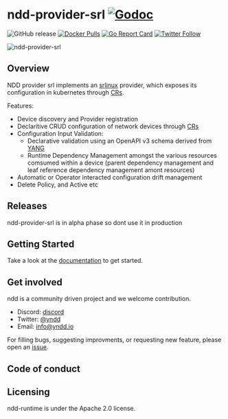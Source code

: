 # ndd-provider-srl [![Godoc](https://img.shields.io/badge/godoc-reference-blue.svg)](https://godoc.org/github.com/yndd/ndd-provider-srl)

![![GitHub release](https://img.shields.io/github/release/yndd/ndd-provider-srl/all.svg?style=flat-square)](https://github.com/yndd/ndd-provider-srl/releases) [![Docker Pulls](https://img.shields.io/docker/pulls/yndd/ndd-provider-srl-controller.svg)](https://img.shields.io/docker/pulls/yndd/ndd-provider-srl-controller.svg) [![Go Report Card](https://goreportcard.com/badge/github.com/yndd/ndd-provider-srl)](https://goreportcard.com/report/github.com/yndd/ndd-provider-srl) [![Twitter Follow](https://img.shields.io/twitter/follow/yndd.svg?style=social&label=Follow)](https://twitter.com/intent/follow?screen_name=yndd&user_id=1434394355385651201)

![ndd-provider-srl](docs/media/banner.png)

## Overview
 
NDD provider srl implements an [srlinux] provider, which exposes its configuration in kubernetes through [CRs]. 

Features:

* Device discovery and Provider registration
* Declaritive CRUD configuration of network devices through [CRs]
* Configuration Input Validation:
    - Declarative validation using an OpenAPI v3 schema derived from [YANG]
    - Runtime Dependency Management amongst the various resources comsumed within a device (parent dependency management and leaf reference dependency management amont resources)
* Automatic or Operator interacted configuration drift management
* Delete Policy, and Active etc  

## Releases

ndd-provider-srl is in alpha phase so dont use it in production

## Getting Started

Take a look at the [documentation] to get started.

## Get involved

ndd is a community driven project and we welcome contribution.

- Discord: [discord]
- Twitter: [@yndd]
- Email: [info@yndd.io]

For filling bugs, suggesting improvments, or requesting new feature, please open an [issue].

## Code of conduct

## Licensing

ndd-runtime is under the Apache 2.0 license.

[documentation]: https://ndddocs.yndd.io
[issue]: https://github.com/yndd/ndd-core/issues
[roadmap]: https//github.com/yndd/tbd
[discord]: https://discord.gg/prHcBMSq
[@yndd]: https://twitter.com/yndd
[info@yndd.io]: mailto:info@yndd.io

[Kubernetes]: https://kubernetes.io
[YANG]: https://en.wikipedia.org/wiki/YANG
[CRs]: https://kubernetes.io/docs/concepts/extend-kubernetes/api-extension/custom-resources/
[kubebuilder]: https://kubebuilder.io
[operator-pattern]: https://kubernetes.io/docs/concepts/extend-kubernetes/operator/
[srlinux]: https://www.nokia.com/networks/products/service-router-linux-NOS/